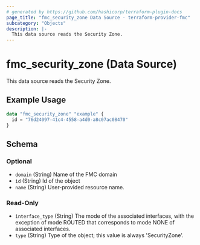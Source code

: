 ```yaml
---
# generated by https://github.com/hashicorp/terraform-plugin-docs
page_title: "fmc_security_zone Data Source - terraform-provider-fmc"
subcategory: "Objects"
description: |-
  This data source reads the Security Zone.
---
```


# fmc_security_zone (Data Source)

This data source reads the Security Zone.

## Example Usage

```terraform
data "fmc_security_zone" "example" {
  id = "76d24097-41c4-4558-a4d0-a8c07ac08470"
}
```

<!-- schema generated by tfplugindocs -->
## Schema

### Optional

- `domain` (String) Name of the FMC domain
- `id` (String) Id of the object
- `name` (String) User-provided resource name.

### Read-Only

- `interface_type` (String) The mode of the associated interfaces, with the exception of mode ROUTED that corresponds to mode NONE of associated interfaces.
- `type` (String) Type of the object; this value is always 'SecurityZone'.
